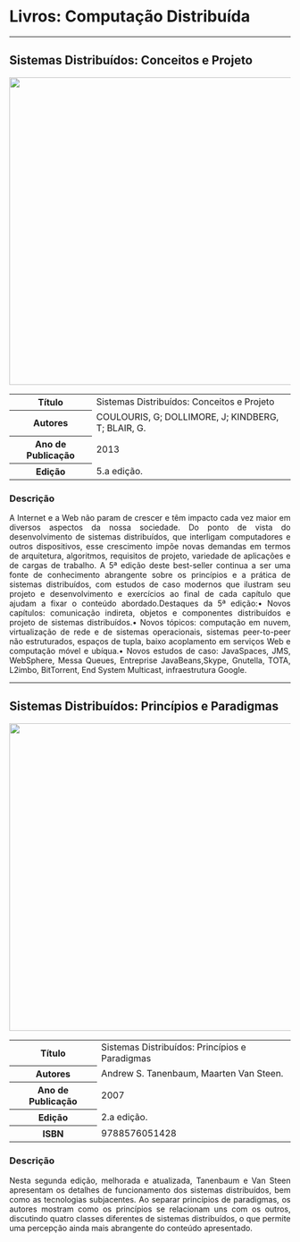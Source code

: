 # Livros: Computação Distribuída 

<hr>

## Sistemas Distribuídos: Conceitos e Projeto

<p align="center">
  <img src="https://github.com/Universidade-Livre/ciencia-da-computacao/assets/30880723/2024369a-f75b-4056-aaf4-271de84cfea7" width="550px">
</p>

<table align="center">
    <tr>
        <th>Título</th>
        <td>Sistemas Distribuídos: Conceitos e Projeto</td>
    </tr>
    <tr>
        <th>Autores</th>
        <td>COULOURIS, G; DOLLIMORE, J; KINDBERG, T; BLAIR, G.</td>
    </tr>
    <tr>
        <th>Ano de Publicação</th>
        <td>2013</td>
    </tr>
    <tr>
        <th>Edição</th>
        <td>5.a edição.</td>
    </tr>
</table>

### Descrição

<p align="justify">
A Internet e a Web não param de crescer e têm impacto cada vez maior em diversos aspectos da nossa sociedade. Do ponto de vista do desenvolvimento de sistemas distribuídos, que interligam computadores e outros dispositivos, esse crescimento impõe novas demandas em termos de arquitetura, algoritmos, requisitos de projeto, variedade de aplicações e de cargas de trabalho. A 5ª edição deste best-seller continua a ser uma fonte de conhecimento abrangente sobre os princípios e a prática de sistemas distribuídos, com estudos de caso modernos que ilustram seu projeto e desenvolvimento e exercícios ao final de cada capítulo que ajudam a fixar o conteúdo abordado.Destaques da 5ª edição:• Novos capítulos: comunicação indireta, objetos e componentes distribuídos e projeto de sistemas distribuídos.• Novos tópicos: computação em nuvem, virtualização de rede e de sistemas operacionais, sistemas peer-to-peer não estruturados, espaços de tupla, baixo acoplamento em serviços Web e computação móvel e ubíqua.• Novos estudos de caso: JavaSpaces, JMS, WebSphere, Messa Queues, Entreprise JavaBeans,Skype, Gnutella, TOTA, L2imbo, BitTorrent, End System Multicast, infraestrutura Google.
</p>

<hr>

## Sistemas Distribuídos: Princípios e Paradigmas 

<p align="center">
  <img src="https://github.com/Universidade-Livre/ciencia-da-computacao/assets/30880723/7850fabc-6a4b-4a39-bf96-e1a3c4f34a62" width="550px">
</p>

<table align="center">
    <tr>
        <th>Título</th>
        <td>Sistemas Distribuídos: Princípios e Paradigmas</td>
    </tr>
    <tr>
        <th>Autores</th>
        <td>Andrew S. Tanenbaum, Maarten Van Steen. </td>
    </tr>
    <tr>
        <th>Ano de Publicação</th>
        <td>2007</td>
    </tr>
    <tr>
        <th>Edição</th>
        <td>2.a edição.</td>
    </tr>
    <tr>
        <th>ISBN</th>
        <td>9788576051428</td>
    </tr>
</table>

### Descrição

<p align="justify">
Nesta segunda edição, melhorada e atualizada, Tanenbaum e Van Steen apresentam os detalhes de funcionamento dos sistemas distribuídos, bem como as tecnologias subjacentes. Ao separar princípios de paradigmas, os autores mostram como os princípios se relacionam uns com os outros, discutindo quatro classes diferentes de sistemas distribuídos, o que permite uma percepção ainda mais abrangente do conteúdo apresentado.
</p>
